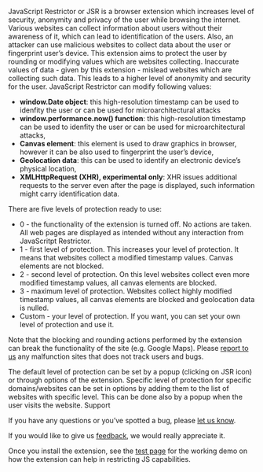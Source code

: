 ---
---

JavaScript Restrictor or JSR is a browser extension which increases level of security, anonymity and privacy of the user while browsing the internet. Various websites can collect information about users without their awareness of it, which can lead to identification of the users. Also, an attacker can use malicious websites to collect data about the user or fingerprint user’s device. This extension aims to protect the user by rounding or modifying values which are websites collecting. Inaccurate values of data - given by this extension - mislead websites which are collecting such data. This leads to a higher level of anonymity and security for the user. JavaScript Restrictor can modify following values:

* **window.Date object**: this high-resolution timestamp can be used to idenfity the user or can be used for microarchitectural attacks
* **window.performance.now() function**: this high-resolution timestamp can be used to idenfity the user or can be used for microarchitectural attacks,
* **Canvas element**: this element is used to draw graphics in browser, however it can be also used to fingerprint the user’s device,
* **Geolocation data**: this can be used to identify an electronic device’s physical location,
* **XMLHttpRequest (XHR), experimental only**: XHR issues additional requests to the server even
	after the page is displayed, such information might carry identification data.

There are five levels of protection ready to use:

* 0 - the functionality of the extension is turned off. No actions are taken. All web pages are displayed as intended without any interaction from JavaScritpt Restrictor.
* 1 - first level of protection. This increases your level of protection. It means that websites collect a modified timestamp values. Canvas elements are not blocked.
* 2 - second level of protection. On this level websites collect even more modified timestamp values, all canvas elements are blocked.
* 3 - maximum level of protection. Websites collect highly modified timestamp values, all canvas elements are blocked and geolocation data is nulled.
* Custom - your level of protection. If you want, you can set your own level of protection and use it.

Note that the blocking and rounding actions performed by the extension can break the functionality of the site (e.g. Google Maps). Please [report to us](https://github.com/polcak/jsrestrictor/issues) any malfunction sites that does not track users and bugs.

The default level of protection can be set by a popup (clicking on JSR icon) or through options of the extension. Specific level of protection for specific domains/websites can be set in options by adding them to the list of websites with specific level. This can be done also by a popup when the user visits the website.
Support

If you have any questions or you’ve spotted a bug, please [let us know](https://github.com/polcak/jsrestrictor/issues).

If you would like to give us [feedback](https://github.com/polcak/jsrestrictor/issues), we would really appreciate it.

Once you install the extension, see the [test page](test/test.html) for the working demo on how the
extension can help in restricting JS capabilities.
